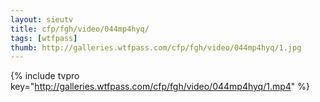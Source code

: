 ```yaml
--- 
layout: sieutv
title: cfp/fgh/video/044mp4hyq/
tags: [wtfpass]
thumb: http://galleries.wtfpass.com/cfp/fgh/video/044mp4hyq/1.jpg
---
```

{% include tvpro key="http://galleries.wtfpass.com/cfp/fgh/video/044mp4hyq/1.mp4" %} 
